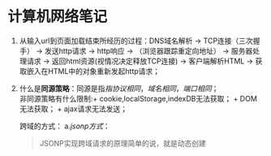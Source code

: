 # 计算机网络笔记  

1. 从输入url到页面加载结束所经历的过程：DNS域名解析 -> TCP连接（三次握手） -> 发送http请求 -> http响应 ->  （浏览器跟踪重定向地址） -> 服务器处理请求 -> 返回html资源(视情况决定释放TCP连接) -> 客户端解析HTML -> 获取嵌入在HTML中的对象重新发起http请求；

2. 什么是**同源策略**：同源是指*指协议相同*，*域名相同*，*端口相同*；  
	非同源策略有什么限制:+ cookie,localStorage,indexDB无法获取；
						+ DOM无法获取；
						+ ajax请求无法发送；
						
   跨域的方式：
		a.*jsonp方式*：
	> JSONP实现跨域请求的原理简单的说，就是动态创建<script>标签，然后利用<script>的src 不受同源策略约束来跨域获取数据。
	```<!DOCTYPE html>
		<html lang="en">
		<head>
			<meta charset="UTF-8">
			<title>JSONP实现跨域2</title>
		</head>
		<body>
			<div id="mydiv">
				<button id="btn">点击</button>
			</div>
		</body>
		<script type="text/javascript">
			function handleResponse(response){
					console.log(response);
			}
		</script>
		<script type="text/javascript">
			window.onload = function() {

			var oBtn = document.getElementById('btn');

			oBtn.onclick = function() {     

				var script = document.createElement("script");
				script.src = "https://api.douban.com/v2/book/search?q=javascript&count=1&callback=handleResponse";
				document.body.insertBefore(script, document.body.firstChild);   
			};
		};
		</script>
		</html>
	```
	
	b.*图像ping的方式*
	> 这种方式是使用<img>标签，因为网页中加载图片不需要考虑跨步跨域的问题,使用Image对象的onload和onerror事件处理程序来确定是否接受到了响应，这个技术是在线广告跟踪浏览量的主要方式。限制：只能发送GET请求；无法访问服务器返回的响应文本；
	```var img = new Image();
	img.onload = img.onerror = function (){
		alert("Done!);
	}
	img.src = "http://www.example.com/test?name=yeejone";
	```
	
	c.*CORS(跨域资源共享)*
	> 实现CORS通信的关键是服务器。只要服务器实现了CORS接口，就可以跨源通信。
	
	d.*webSocket*
	vue,react跨域：
	> 在vue项目和react项目中的config文件中，都有一个proxy代理设置，这个就是用来在开发环境下进行跨域的。对其进行设置就能实现跨域。
	```
		module.exports = {
		  dev: {
			env: {
			  NODE_ENV: '"development"'
			},
			//proxy

		   // 只能在开发环境中进行跨域，上线了要进行反向代理nginx设置
			 proxyTable: {
			   //这里理解成用‘/api’代替target里面的地址，后面组件中我们掉接口时直接用api代替 比如我要调用'http://40.00.100.100:3002/user/add'，直接写‘/api/user/add’即可
			  '/api': {
				 target: 'http://news.baidu.com',//你要跨域的网址  比如  'http://news.baidu.com',
				secure: true,  // 如果是https接口，需要配置这个参数
				changeOrigin: true,//这个参数是用来回避跨站问题的，配置完之后发请求时会自动修改http header里面的host，但是不会修改别的
				pathRewrite: {
				  '^/api': '/api'//路径的替换规则
				  //这里的配置是正则表达式，以/api开头的将会被用用‘/api’替换掉，假如后台文档的接口是 /api/list/xxx
				  //前端api接口写：axios.get('/api/list/xxx') ， 被处理之后实际访问的是：http://news.baidu.com/api/list/xxx
				}
			  }
			}
	```
   
3. http与https的区别：
> HTTP报文是包裹在TCP报文中发送的，服务器端收到TCP报文时会解包提取出HTTP报文。但是这个过程中存在一定的风险，HTTP报文是明文，如果中间被截取的话会存在一些信息泄露的风险。那么在进入TCP报文之前对HTTP做一次加密就可以解决这个问题了。HTTPS协议的本质就是HTTP + SSL(or TLS)。在HTTP报文进入TCP报文之前，先使用SSL对HTTP报文进行加密。从网络的层级结构看它位于HTTP协议与TCP协议之间。

4. cookie sessionStorage localStorage的区别：
	> cookie 它很小，最大限制为4kb左右（每个域名下的cookie 的大小最大为4KB，每个域名下的cookie数量最多为20个（但很多浏览器厂商在具体实现时支持大于20个）。），它的主要用途有保存登录信息，比如你登录某个网站市场可以看到“记住密码”，这通常就是通过在 Cookie 中存入一段辨别用户身份的数据来实现的。
	`
		document.cookie = "test1=myCookie1;"
		document.cookie = "test2=myCookie2; domain=.google.com.hk; path=/webhp"
		document.cookie = "test3=myCookie3; domain=.google.com.hk; expires=Sat, 04 Nov 2017 16:00:00 GMT; secure"
		document.cookie = "test4=myCookie4; domain=.google.com.hk; max-age=10800;"
	`
	> sessionStorage 严格用于一个浏览器会话中存储数据，因为数据在浏览器关闭后会立即删除
	> localStorage 则用于跨会话持久化地存储数据。
	

5. TCP三次握手和四次挥手：
	> 三次握手发生在建立tcp连接的时候：a.客户端发送连接请求报文（SYN）b. 服务端接受连接后回复ACK报文，并为这次连接分配资源 c. 客户端接收到ACK报文后也向Server段发生ACK报文，并分配资源，这样TCP连接就建立了；
	> 四次挥手发生在断开tcp连接的时候：假设Client端发起中断连接请求，也就是发送FIN报文。Server端接到FIN报文后，意思是说"我Client端没有数据要发给你了"，但是如果你还有数据没有发送完成，则不必急着关闭Socket，可以继续发送数据。所以你先发送ACK，"告诉Client端，你的请求我收到了，但是我还没准备好，请继续你等我的消息"。这个时候Client端就进入FIN_WAIT状态，继续等待Server端的FIN报文。当Server端确定数据已发送完成，则向Client端发送FIN报文，"告诉Client端，好了，我这边数据发完了，准备好关闭连接了"。Client端收到FIN报文后，"就知道可以关闭连接了，但是他还是不相信网络，怕Server端不知道要关闭，所以发送ACK后进入TIME_WAIT状态，如果Server端没有收到ACK则可以重传。“，Server端收到ACK后，"就知道可以断开连接了"。Client端等待了2MSL后依然没有收到回复，则证明Server端已正常关闭，那好，我Client端也可以关闭连接了。Ok，TCP连接就这样关闭了！
6. GET和POST的区别：
	> 1.对参数的数据类型，GET只接受ASCII字符，而POST没有限制，允许二进制。
	  2.GET请求数据有大小限制，最大是2048个字符，POST参数数据是没有限制的。
	  3.GET在浏览器回退/刷新时是无害的，而POST会再次提交请求。
	  4.POST 比 GET 更安全，因为GET参数直接暴露在URL上，POST参数在HTTP消息主体中，而且不会被保存在浏览器历史或 web 服务器日志中。
	  5.GET请求会被浏览器自动缓存，而post不会；
	  6.GET请求的参数会保留在历史记录中，而post不会；
	  7.GET请求可被收藏为书签，POST不能。
7. 需要了解的状态码：
   > 202
   > 204
   > 206
   > 301
   > 302
   > 303
   > 304
   > 307
   > 400
   > 401
   > 403 可以简单的理解为没有权限访问此站，服务器收到请求但拒绝提供服务。
   > 404
   > 500
   > 503

